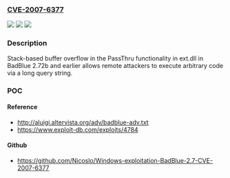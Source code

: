 ### [CVE-2007-6377](https://cve.mitre.org/cgi-bin/cvename.cgi?name=CVE-2007-6377)
![](https://img.shields.io/static/v1?label=Product&message=n%2Fa&color=blue)
![](https://img.shields.io/static/v1?label=Version&message=n%2Fa&color=blue)
![](https://img.shields.io/static/v1?label=Vulnerability&message=n%2Fa&color=brighgreen)

### Description

Stack-based buffer overflow in the PassThru functionality in ext.dll in BadBlue 2.72b and earlier allows remote attackers to execute arbitrary code via a long query string.

### POC

#### Reference
- http://aluigi.altervista.org/adv/badblue-adv.txt
- https://www.exploit-db.com/exploits/4784

#### Github
- https://github.com/Nicoslo/Windows-exploitation-BadBlue-2.7-CVE-2007-6377

